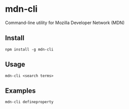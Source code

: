 # mdn-cli
Command-line utility for Mozilla Developer Network (MDN)

## Install
```
npm install -g mdn-cli
```

## Usage
```
mdn-cli <search terms>
```

## Examples
```
mdn-cli defineproperty
```
